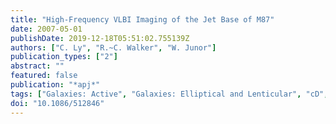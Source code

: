 ```yaml
---
title: "High-Frequency VLBI Imaging of the Jet Base of M87"
date: 2007-05-01
publishDate: 2019-12-18T05:51:02.755139Z
authors: ["C. Ly", "R.~C. Walker", "W. Junor"]
publication_types: ["2"]
abstract: ""
featured: false
publication: "*apj*"
tags: ["Galaxies: Active", "Galaxies: Elliptical and Lenticular", "cD", "Galaxies: Individual: Messier Number: M87", "Galaxies: Jets", "Galaxies: Kinematics and Dynamics", "Radio Continuum: Galaxies"]
doi: "10.1086/512846"
---
```


